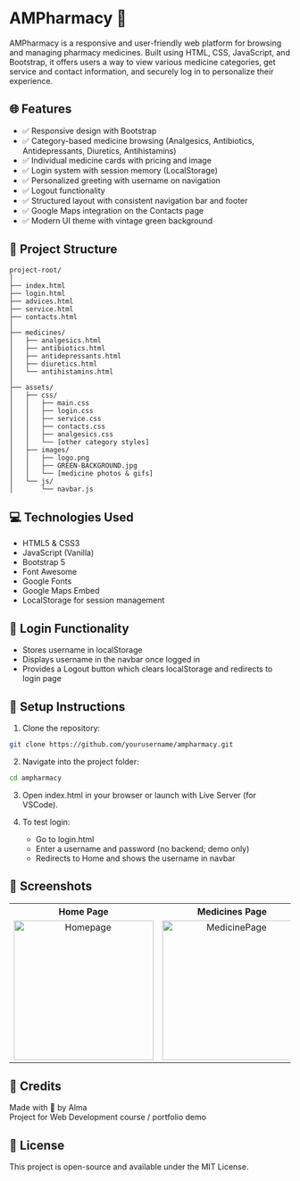# AMPharmacy 💊

AMPharmacy is a responsive and user-friendly web platform for browsing and managing pharmacy medicines. Built using HTML, CSS, JavaScript, and Bootstrap, it offers users a way to view various medicine categories, get service and contact information, and securely log in to personalize their experience.

## 🌐 Features

- ✅ Responsive design with Bootstrap
- ✅ Category-based medicine browsing (Analgesics, Antibiotics, Antidepressants, Diuretics, Antihistamins)
- ✅ Individual medicine cards with pricing and image
- ✅ Login system with session memory (LocalStorage)
- ✅ Personalized greeting with username on navigation
- ✅ Logout functionality
- ✅ Structured layout with consistent navigation bar and footer
- ✅ Google Maps integration on the Contacts page
- ✅ Modern UI theme with vintage green background

## 📁 Project Structure

```
project-root/
│
├── index.html
├── login.html
├── advices.html
├── service.html
├── contacts.html
│
├── medicines/
│   ├── analgesics.html
│   ├── antibiotics.html
│   ├── antidepressants.html
│   ├── diuretics.html
│   └── antihistamins.html
│
├── assets/
│   ├── css/
│   │   ├── main.css
│   │   ├── login.css
│   │   ├── service.css
│   │   ├── contacts.css
│   │   ├── analgesics.css
│   │   └── [other category styles]
│   ├── images/
│   │   ├── logo.png
│   │   ├── GREEN-BACKGROUND.jpg
│   │   └── [medicine photos & gifs]
│   └── js/
│       └── navbar.js
```

## 💻 Technologies Used

- HTML5 & CSS3
- JavaScript (Vanilla)
- Bootstrap 5
- Font Awesome
- Google Fonts
- Google Maps Embed
- LocalStorage for session management

## 🔐 Login Functionality

- Stores username in localStorage
- Displays username in the navbar once logged in
- Provides a Logout button which clears localStorage and redirects to login page

## 👷️ Setup Instructions

1. Clone the repository:

```bash
git clone https://github.com/yourusername/ampharmacy.git
```

2. Navigate into the project folder:

```bash
cd ampharmacy
```

3. Open index.html in your browser or launch with Live Server (for VSCode).

4. To test login:
   - Go to login.html
   - Enter a username and password (no backend; demo only)
   - Redirects to Home and shows the username in navbar

## 📸 Screenshots
<table>
  <tr>
    <th>Home Page</th>
    <th>Medicines Page</th>
    <th>Contact Page</th>
  </tr>
  <tr>
    <td align="center">
      <img src="https://github.com/user-attachments/assets/5945b6dd-09ac-419c-8a9c-65dfa1cefb66" alt="Homepage" width="250" />
    </td>
    <td align="center">
      <img src="https://github.com/user-attachments/assets/740682b3-d449-4811-922b-f8b72b0e3c79" alt="MedicinePage" width="250" />
    </td>
    <td align="center">
      <img src="https://github.com/user-attachments/assets/fb8af4c5-d904-495b-9538-958608f9cffa" alt="ContactsPage" width="250" />
    </td>
  </tr>
</table>

## 🙌 Credits

Made with 💚 by Alma  
Project for Web Development course / portfolio demo

## 📄 License

This project is open-source and available under the MIT License.

